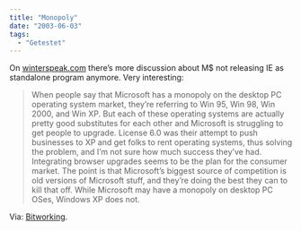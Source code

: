 ```yaml
---
title: "Monopoly"
date: "2003-06-03"
tags:
  - "Getestet"
---
```


On [winterspeak.com](http://www.winterspeak.com/2003_06_01_archive.html#200379229 "winterspeak.com") there’s more discussion about M$ not releasing IE as standalone program anymore. Very interesting:

> When people say that Microsoft has a monopoly on the desktop PC operating system market, they’re referring to Win 95, Win 98, Win 2000, and Win XP. But each of these operating systems are actually pretty good substitutes for each other and Microsoft is struggling to get people to upgrade. License 6.0 was their attempt to push businesses to XP and get folks to rent operating systems, thus solving the problem, and I’m not sure how much success they’ve had. Integrating browser upgrades seems to be the plan for the consumer market. The point is that Microsoft’s biggest source of competition is old versions of Microsoft stuff, and they’re doing the best they can to kill that off. While Microsoft may have a monopoly on desktop PC OSes, Windows XP does not.

Via: [Bitworking](http://bitworking.org/news/A_weak_monopoly).
